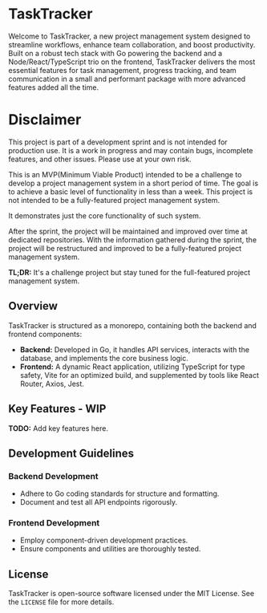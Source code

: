 # TaskTracker

Welcome to TaskTracker, a new project management system designed to streamline workflows, enhance team collaboration, and boost productivity. Built on a robust tech stack with Go powering the backend and a Node/React/TypeScript trio on the frontend, TaskTracker delivers the most essential features for task management, progress tracking, and team communication in a small and performant package with more advanced features added all the time.

# Disclaimer

This project is part of a development sprint and is not intended for production use. It is a work in progress and may contain bugs, incomplete features, and other issues. Please use at your own risk.

This is an MVP(Minimum Viable Product) intended to be a challenge to develop a project management system in a short period of time. The goal is to achieve a basic level of functionality in less than a week. This project is not intended to be a fully-featured project management system.

It demonstrates just the core functionality of such system.

After the sprint, the project will be maintained and improved over time at dedicated repositories. With the information gathered during the sprint, the project will be restructured and improved to be a fully-featured project management system.

**TL;DR:** It's a challenge project but stay tuned for the full-featured project management system.

## Overview

TaskTracker is structured as a monorepo, containing both the backend and frontend components:

- **Backend:** Developed in Go, it handles API services, interacts with the database, and implements the core business logic.
- **Frontend:** A dynamic React application, utilizing TypeScript for type safety, Vite for an optimized build, and supplemented by tools like React Router, Axios, Jest.

## Key Features - WIP

**TODO:** Add key features here.

## Development Guidelines

### Backend Development

- Adhere to Go coding standards for structure and formatting.
- Document and test all API endpoints rigorously.

### Frontend Development

- Employ component-driven development practices.
- Ensure components and utilities are thoroughly tested.


## License

TaskTracker is open-source software licensed under the MIT License. See the `LICENSE` file for more details.
